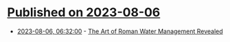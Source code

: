 # [Published on 2023-08-06](index.md)

* [2023-08-06, 06:32:00](https://soylentnews.org/article.pl?sid=23/08/05/1710244&from=rss) - [The Art of Roman Water Management Revealed](https://soylentnews.org/article.pl?sid=23/08/05/1710244&from=rss)
